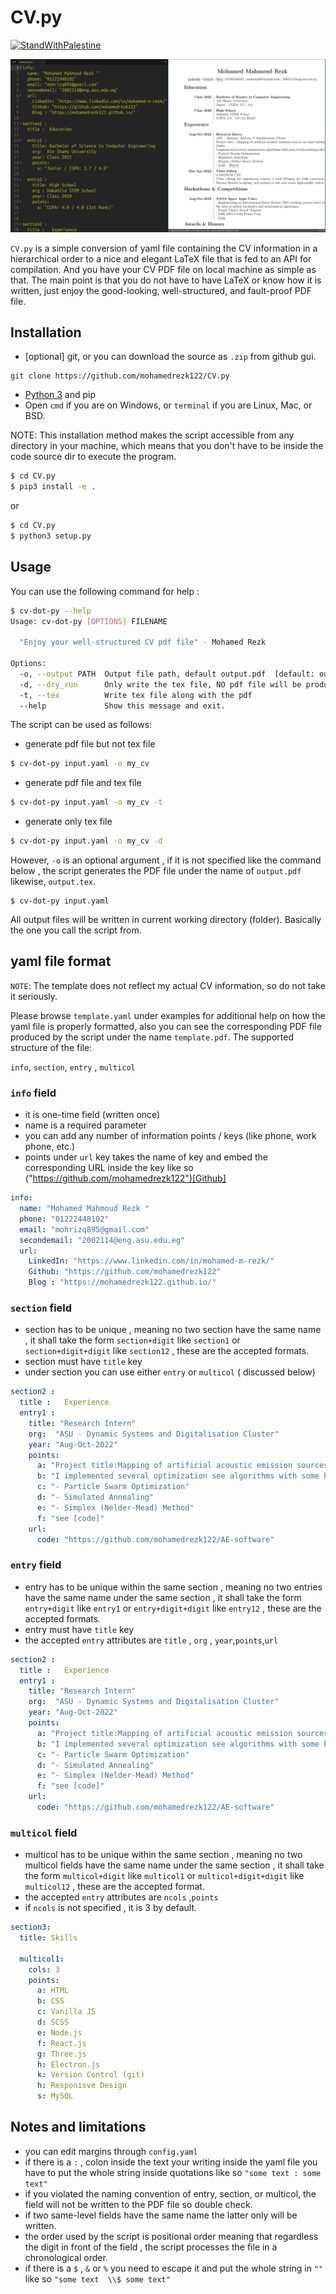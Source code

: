 # CV.py
<!-- <p align="center"><img src="https://user-images.githubusercontent.com/50466262/218974424-28ddff01-76d2-4258-bda0-3b89cdbea5d3.png" /></p> -->

[![StandWithPalestine](https://raw.githubusercontent.com/TheBSD/StandWithPalestine/main/badges/StandWithPalestine.svg)](https://github.com/TheBSD/StandWithPalestine/blob/main/docs/README.md)

<p align="center"><img src="preview.png" /></p>

`CV.py`  is  a simple conversion of yaml file containing the CV information in a hierarchical order to a nice and elegant LaTeX file that is fed to an API for compilation. And you have your CV PDF file on local machine as simple as that. The main point is that you do not have to have LaTeX or know how it is written, just enjoy the good-looking, well-structured, and fault-proof PDF file. 

## Installation

- [optional] git, or you can download the source as `.zip` from github gui.
```
git clone https://github.com/mohamedrezk122/CV.py
```
- [Python 3](https://www.python.org/downloads/)  and pip 
- Open ```cmd```  if you are on Windows, or ```terminal``` if you are Linux, Mac, or BSD. 

NOTE: This installation method makes the script accessible from any directory in your machine, which means that you don't have to be inside the code source dir to execute the program.  

``` sh
$ cd CV.py
$ pip3 install -e .
```
or 
``` sh
$ cd CV.py
$ python3 setup.py
```

## Usage

You can use the following command for help :
``` sh
$ cv-dot-py --help
Usage: cv-dot-py [OPTIONS] FILENAME

  "Enjoy your well-structured CV pdf file" - Mohamed Rezk

Options:
  -o, --output PATH  Output file path, default output.pdf  [default: output]
  -d, --dry_run      Only write the tex file, NO pdf file will be produced
  -t, --tex          Write tex file along with the pdf
  --help             Show this message and exit.
```

The script can be used as follows:

- generate pdf file but not tex file 
``` sh
$ cv-dot-py input.yaml -o my_cv 
```
- generate pdf file and tex file 
``` sh
$ cv-dot-py input.yaml -o my_cv -t  
```
- generate only tex file 
``` sh
$ cv-dot-py input.yaml -o my_cv -d  
```


However, `-o` is an optional argument , if it is not specified like the command below , the script generates the PDF file under the name of  `output.pdf` likewise,  `output.tex`.    

``` shell
$ cv-dot-py input.yaml 
```

All output files will be written in current working directory (folder). Basically the one you call the script from.

## yaml file format

`NOTE`: The template does not reflect my actual CV information, so do not take it seriously.

Please browse ```template.yaml``` under examples for additional help on  how the yaml file is properly formatted, also you can see the corresponding PDF file produced by the script under the name ```template.pdf```.
The supported structure of the file:

```info```, ```section```, ```entry``` , ```multicol```

### ```info```  field

- it is one-time field (written once)
- name is a required parameter 
- you can add any number of information points / keys (like phone, work phone, etc.) 
- points under ```url``` key takes the name of key and embed  the corresponding URL inside the key like so ("https://github.com/mohamedrezk122")[Github] 

```yaml
info:
  name: "Mohamed Mahmoud Rezk "
  phone: "01222448102"
  email: "mohrizq895@gmail.com"
  secondemail: "2002114@eng.asu.edu.eg"
  url:
    LinkedIn: "https://www.linkedin.com/in/mohamed-m-rezk/"
    Github: "https://github.com/mohamedrezk122"
    Blog : "https://mohamedrezk122.github.io/"
```

### ```section```  field

- section has to be unique , meaning no  two section have the same name , it shall take the form ```section+digit```  like ```section1``` or ```section+digit+digit``` like ```section12``` , these are the accepted formats.  
- section must have ```title``` key
- under section you can use either ```entry```  or ```multicol``` ( discussed below)

``` yaml
section2 :
  title :   Experience 
  entry1 : 
    title: "Research Intern"
    org:  "ASU - Dynamic Systems and Digitalisation Cluster"
    year: "Aug-Oct-2022"
    points:
      a: "Project title:Mapping of artificial acoustic emission sources on wind turbine blades "
      b: "I implemented several optimization see algorithms with some bench-markings like:"
      c: "- Particle Swarm Optimization"
      d: "- Simulated Annealing"
      e: "- Simplex (Nelder-Mead) Method"
      f: "see [code]"
    url:
      code: "https://github.com/mohamedrezk122/AE-software"
```

### ```entry```  field

- entry has to be unique within the same section , meaning no  two entries have the same name under the same section , it shall take the form ```entry+digit```  like ```entry1``` or ```entry+digit+digit``` like ```entry12``` , these are the accepted formats.  
- entry must have ```title``` key
- the accepted  ```entry``` attributes are  ```title``` , ```org``` , ```year```,```points```,```url```

``` yaml
section2 :
  title :   Experience 
  entry1 : 
    title: "Research Intern"
    org:  "ASU - Dynamic Systems and Digitalisation Cluster"
    year: "Aug-Oct-2022"
    points:
      a: "Project title:Mapping of artificial acoustic emission sources on wind turbine blades "
      b: "I implemented several optimization see algorithms with some bench-markings like:"
      c: "- Particle Swarm Optimization"
      d: "- Simulated Annealing"
      e: "- Simplex (Nelder-Mead) Method"
      f: "see [code]"
    url:
      code: "https://github.com/mohamedrezk122/AE-software"
```

### ```multicol```  field

- multicol has to be unique within the same section , meaning no  two multicol fields have the same name under the same section , it shall take the form ```multicol+digit```  like ```multicol1``` or ```multicol+digit+digit``` like ```multicol12``` , these are the accepted format.  
- the accepted  ```entry``` attributes are  ```ncols``` ,```points```
- if ```ncols``` is not specified , it is 3 by default.

``` yaml
section3:
  title: Skills

  multicol1:
    cols: 3
    points:
      a: HTML
      b: CSS
      c: Vanilla JS
      d: SCSS
      e: Node.js
      f: React.js
      g: Three.js
      h: Electron.js
      k: Version Control (git)
      h: Responisve Design
      s: MySQL
```
## Notes and limitations

- you can edit margins through `config.yaml`
- if there is a `:` , colon inside the text your writing inside the yaml file you have to put the whole string inside quotations like so  `"some text : some text"`
- if you violated the naming convention of entry, section, or multicol, the field will not be written to the PDF file so double check.
- if two same-level fields have the same name the latter only will be written.
- the order used by the script is positional order meaning that regardless the digit in front of the field , the script processes the file in a chronological order.
- if there is a `$` , `&` or `%` you need to escape it and put the whole string in `""` like so `"some text  \\$ some text"`
 
